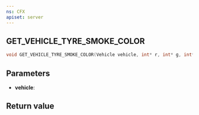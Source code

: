 ```yaml
---
ns: CFX
apiset: server
---
```

## GET_VEHICLE_TYRE_SMOKE_COLOR

```c
void GET_VEHICLE_TYRE_SMOKE_COLOR(Vehicle vehicle, int* r, int* g, int* b);
```


## Parameters
* **vehicle**: 

## Return value
